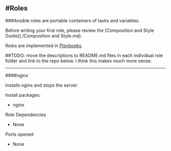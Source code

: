 #Roles
------

###Ansible roles are portable containers of tasks and variables.

Before writing your first role, please review the [Composition and Style Guide](./Composition and Style.md).

Roles are implemented in [Playbooks](Documented_Playbooks.md).


##TODO: move the descriptions to README.md files in each individual role folder and link to the repo below.  I think this makes much more sense.

---

####nginx 

Installs nginx and stops the server.

Install packages:

+ nginx

Role Dependencies

+ None

Ports opened

+ None